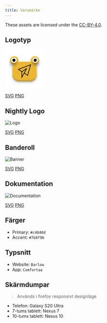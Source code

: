 ```yaml
---
title: Varumärke
---
```


These assets are licensed under the [CC-BY-4.0](https://github.com/LinwoodDev/Butterfly/blob/develop/BRANDING_LICENSE).

## Logotyp

![Logo](/img/logo.svg)

[SVG](/img/logo.svg) [PNG](/img/logo.png)

## Nightly Logo

![Logo](/img/nightly.svg)

[SVG](/img/nightly.svg) [PNG](/img/nightly.png)

## Banderoll

![Banner](/img/banner.svg)

[SVG](/img/banner.svg) [PNG](/img/banner.png)

## Dokumentation

![Documentation](/img/docs.svg)

[SVG](/img/docs.svg) [PNG](/img/docs.png)

## Färger

- Primary: `#c4840d`
- Accent: `#7b8f96`

## Typsnitt

- Website: `Barlow`
- App: `Comfortaa`

## Skärmdumpar

> Används i firefox responsivt designläge

- Telefon: Galaxy S20 Ultra
- 7-tums tablett: Nexus 7
- 10-tums tablett: Nexus 10
